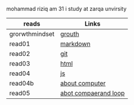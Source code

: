 mohammad riziq am 31 i study at zarqa unvirsity 


| reads         | Links                        | 
| --------------| -----------              |  
| grorwthmindset| [grouth](growth)         |
| read01        | [markdown](read01)       | 
| read02        | [git](read02)            |
| read03        | [html](read03)           |
| read04        | [js  ](read04 )          |
|read04b        | [about computer](read04b)|
|read05         | [abot compaerand loop](read05) |